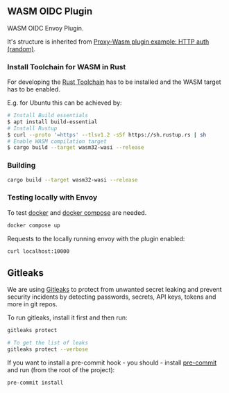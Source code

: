## WASM OIDC Plugin

WASM OIDC Envoy Plugin.

It's structure is inherited from [Proxy-Wasm plugin example: HTTP auth
(random)](https://github.com/proxy-wasm/proxy-wasm-rust-sdk/tree/8d1f04aa0de41fc934c2e960ca9bfb091e108bdc/examples/http_auth_random).

### Install Toolchain for WASM in Rust

For developing the [Rust Toolchain](https://www.rust-lang.org/tools/install)
has to be installed and the WASM target has to be enabled.

E.g. for Ubuntu this can be achieved by:

```sh
# Install Build essentials
$ apt install build-essential
# Install Rustup
$ curl --proto '=https' --tlsv1.2 -sSf https://sh.rustup.rs | sh
# Enable WASM compilation target
$ cargo build --target wasm32-wasi --release
```

### Building

```sh
cargo build --target wasm32-wasi --release
```

### Testing locally with Envoy

To test [docker](https://www.docker.com/) and [docker
compose](https://docs.docker.com/compose/install/) are needed.

```sh
docker compose up
```

Requests to the locally running envoy with the plugin enabled:

```sh
curl localhost:10000
```

## Gitleaks

We are using [Gitleaks](https://github.com/gitleaks/gitleaks) to protect from unwanted secret leaking and prevent security incidents by detecting passwords, secrets, API keys, tokens and more in git repos.

To run gitleaks, install it first and then run:

```bash
gitleaks protect

# To get the list of leaks
gitleaks protect --verbose
```

If you want to install a pre-commit hook - you should - install [pre-commit](https://pre-commit.com/) and run (from the root of the project):

```bash
pre-commit install
```
